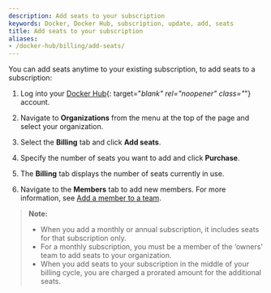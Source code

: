 ```yaml
---
description: Add seats to your subscription
keywords: Docker, Docker Hub, subscription, update, add, seats
title: Add seats to your subscription
aliases:
- /docker-hub/billing/add-seats/
---
```


You can add seats anytime to your existing subscription,
to add seats to a subscription:

1. Log into your [Docker Hub](https://hub.docker.com){: target="_blank" rel="noopener" class="_"} account.

2. Navigate to **Organizations** from the menu at the top of the page and select your organization.

3. Select the **Billing** tab and click **Add seats**.

4. Specify the number of seats you want to add and click **Purchase**.

5. The **Billing** tab displays the number of seats currently in use.

6. Navigate to the **Members** tab to add new members. For more information, see [Add a member to a team](../docker-hub/members.md).

> **Note:**
>
>- When you add a monthly or annual subscription, it includes seats for that subscription only.
>- For a monthly subscription, you must be a member of the ‘owners’ team to add seats to your organization.
>- When you add seats to your subscription in the middle of your billing cycle, you are charged a prorated amount for the additional seats.